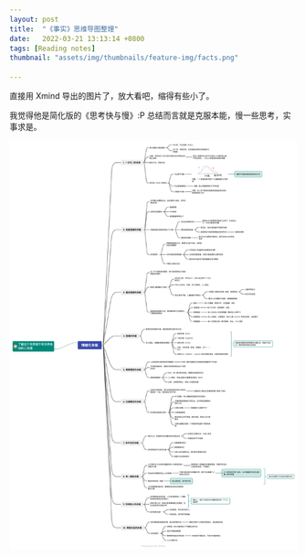```yaml
---
layout: post
title:  "《事实》思维导图整理"
date:   2022-03-21 13:13:14 +0800
tags: [Reading notes]
thumbnail: "assets/img/thumbnails/feature-img/facts.png"

---
```

直接用 Xmind 导出的图片了，放大看吧，缩得有些小了。

我觉得他是简化版的《思考快与慢》:P 总结而言就是克服本能，慢一些思考，实事求是。

![Mind Maps](/assets/img/post-images/facts-01.png)

